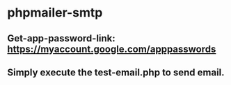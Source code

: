 # phpmailer-smtp

## Get-app-password-link: https://myaccount.google.com/apppasswords

## Simply execute the test-email.php to send email.
